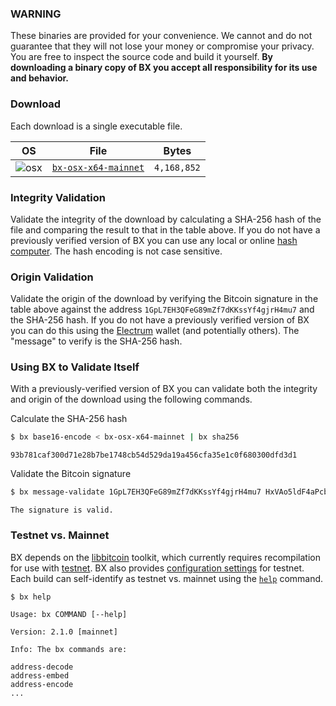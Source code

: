 ### WARNING
These binaries are provided for your convenience. We cannot and do not guarantee that they will not lose your money or compromise your privacy. You are free to inspect the source code and build it yourself. **By downloading a binary copy of BX you accept all responsibility for its use and behavior.**

### Download
Each download is a single executable file.

| OS | File | Bytes |
|----|------|-------|
|![osx](https://github.com/libbitcoin/libbitcoin-explorer/wiki/osx.png) | [`bx-osx-x64-mainnet`](https://github.com/libbitcoin/libbitcoin-explorer/releases/download/v2.1.0/bx-osx-x64-mainnet) | `4,168,852` |

### Integrity Validation
Validate the integrity of the download by calculating a SHA-256 hash of the file and comparing the result to that in the table above. If you do not have a previously verified version of BX you can use any local or online [hash computer](http://onlinemd5.com). The hash encoding is not case sensitive.

### Origin Validation
Validate the origin of the download by verifying the Bitcoin signature in the table above against the address `1GpL7EH3QFeG89mZf7dKKssYf4gjrH4mu7` and the SHA-256 hash. If you do not have a previously verified version of BX you can do this using the [Electrum](https://bsidebtc.com/sign-verify-message-electrum) wallet (and potentially others). The "message" to verify is the SHA-256 hash.

### Using BX to Validate Itself
With a previously-verified version of BX you can validate both the integrity and origin of the download using the following commands.

Calculate the SHA-256 hash
```sh
$ bx base16-encode < bx-osx-x64-mainnet | bx sha256
```
```
93b781caf300d71e28b7be1748cb54d529da19a456cfa35e1c0f680300dfd3d1
```

Validate the Bitcoin signature
```sh
$ bx message-validate 1GpL7EH3QFeG89mZf7dKKssYf4gjrH4mu7 HxVAo5ldF4aPcbnKxcsvPuuyOh1Sb2LPPfEJwRQc2UzKa1/9rSIes0B0YM87jHQjsCCUmpm5/EeFkCh26tWKQiI= 93b781caf300d71e28b7be1748cb54d529da19a456cfa35e1c0f680300dfd3d1
```
```
The signature is valid.
```

### Testnet vs. Mainnet
BX depends on the [libbitcoin](https://github.com/libbitcoin/libbitcoin) toolkit, which currently requires recompilation for use with [testnet](https://en.bitcoin.it/wiki/Testnet). BX also provides [configuration settings](https://github.com/libbitcoin/libbitcoin-explorer/wiki/Configuration-Settings) for testnet. Each build can self-identify as testnet vs. mainnet using the [`help`](bx-help#example-1) command.
```sh
$ bx help
```
```
Usage: bx COMMAND [--help]

Version: 2.1.0 [mainnet]

Info: The bx commands are:

address-decode
address-embed
address-encode
...
```